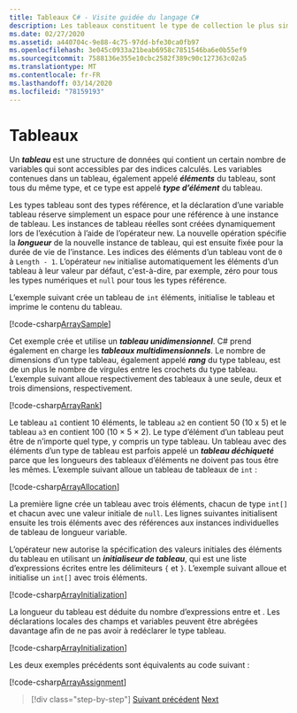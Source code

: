 ```yaml
---
title: Tableaux C# - Visite guidée du langage C#
description: Les tableaux constituent le type de collection le plus simple du langage C#
ms.date: 02/27/2020
ms.assetid: a440704c-9e88-4c75-97dd-bfe30ca0fb97
ms.openlocfilehash: 3e045c0933a21beab6958c7851546ba6e0b55ef9
ms.sourcegitcommit: 7588136e355e10cbc2582f389c90c127363c02a5
ms.translationtype: MT
ms.contentlocale: fr-FR
ms.lasthandoff: 03/14/2020
ms.locfileid: "78159193"
---
```

# <a name="arrays"></a>Tableaux

Un ***tableau*** est une structure de données qui contient un certain nombre de variables qui sont accessibles par des indices calculés. Les variables contenues dans un tableau, également appelé ***éléments*** du tableau, sont tous du même type, et ce type est appelé ***type d’élément*** du tableau.

Les types tableau sont des types référence, et la déclaration d’une variable tableau réserve simplement un espace pour une référence à une instance de tableau. Les instances de tableau réelles sont créées dynamiquement lors de l’exécution à l’aide de l’opérateur new. La nouvelle opération spécifie la ***longueur*** de la nouvelle instance de tableau, qui est ensuite fixée pour la durée de vie de l’instance. Les indices des éléments d’un tableau vont de `0` à `Length - 1`. L’opérateur `new` initialise automatiquement les éléments d’un tableau à leur valeur par défaut, c'est-à-dire, par exemple, zéro pour tous les types numériques et `null` pour tous les types référence.

L’exemple suivant crée un tableau de `int` éléments, initialise le tableau et imprime le contenu du tableau.

[!code-csharp[ArraySample](../../../samples/snippets/csharp/tour/arrays/Program.cs#L3-L18)]

Cet exemple crée et utilise un ***tableau unidimensionnel***. C# prend également en charge les ***tableaux multidimensionnels***. Le nombre de dimensions d’un type tableau, également appelé ***rang*** du type tableau, est de un plus le nombre de virgules entre les crochets du type tableau. L’exemple suivant alloue respectivement des tableaux à une seule, deux et trois dimensions, respectivement.

[!code-csharp[ArrayRank](../../../samples/snippets/csharp/tour/arrays/Program.cs#L24-L26)]

Le tableau `a1` contient 10 éléments, le tableau `a2` en contient 50 (10 x 5) et le tableau `a3` en contient 100 (10 × 5 × 2).
Le type d’élément d’un tableau peut être de n’importe quel type, y compris un type tableau. Un tableau avec des éléments d’un type de tableau est parfois appelé un ***tableau déchiqueté*** parce que les longueurs des tableaux d’éléments ne doivent pas tous être les mêmes. L’exemple suivant alloue un tableau de tableaux de `int` :

[!code-csharp[ArrayAllocation](../../../samples/snippets/csharp/tour/arrays/Program.cs#L31-L34)]

La première ligne crée un tableau avec trois éléments, chacun de type `int[]` et chacun avec une valeur initiale de `null`. Les lignes suivantes initialisent ensuite les trois éléments avec des références aux instances individuelles de tableau de longueur variable.

L’opérateur new autorise la spécification des valeurs initiales des éléments du tableau en utilisant un ***initialiseur de tableau***, qui est une liste d’expressions écrites entre les délimiteurs `{` et `}`. L’exemple suivant alloue et initialise un `int[]` avec trois éléments.

[!code-csharp[ArrayInitialization](../../../samples/snippets/csharp/tour/arrays/Program.cs#L39-L39)]

La longueur du tableau est déduite du nombre d’expressions entre et . Les déclarations locales des champs et variables peuvent être abrégées davantage afin de ne pas avoir à redéclarer le type tableau.

[!code-csharp[ArrayInitialization](../../../samples/snippets/csharp/tour/arrays/Program.cs#L44-L44)]

Les deux exemples précédents sont équivalents au code suivant :

[!code-csharp[ArrayAssignment](../../../samples/snippets/csharp/tour/arrays/Program.cs#L49-L53)]

>[!div class="step-by-step"]
>[Suivant précédent](classes-and-objects.md)
>[Next](interfaces.md)
